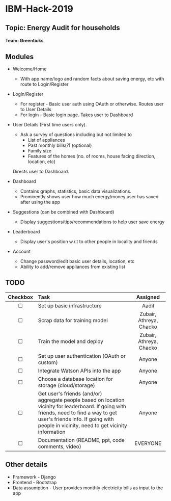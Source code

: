# IBM-Hack-2019
## Topic: Energy Audit for households
#### Team: Greenticks

## Modules

* Welcome/Home
  * With app name/logo and random facts about saving energy, etc with route to Login/Register

* Login/Register
  * For register - Basic user auth using OAuth or otherwise. Routes user to User Details
  * For login - Basic login page. Takes user to Dashboard

* User Details (First time users only).
  * Ask a survey of questions including but not limited to
    * List of appliances
    * Past monthly bills(?) (optional)
    * Family size
    * Features of the homes (no. of rooms, house facing direction, location, etc)

  Directs user to Dashboard.

* Dashboard
  * Contains graphs, statistics, basic data visualizations.
  * Prominently shows user how much energy/money user has saved after using the app

* Suggestions (can be combined with Dashboard)
  * Display suggestions/tips/recommendations to help user save energy

* Leaderboard
  * Display user's position w.r.t to other people in locality and friends

* Account
  * Change password/edit basic user details, location, etc
  * Ability to add/remove appliances from existing list

## TODO

| Checkbox  | Task       | Assigned   |
| :-------: | :--------- | :--------: |
| &#9744;   | Set up basic infrastructure | Aadil |
| &#9744;   | Scrap data for training model | Zubair, Athreya, Chacko |
| &#9744;   | Train the model and deploy  | Zubair, Athreya, Chacko |
| &#9744;   | Set up user authentication (OAuth or custom) | Anyone |
| &#9744;   | Integrate Watson APIs into the app | Anyone |
| &#9744;   | Choose a database location for storage (cloud/storage) | Anyone |
| &#9744;   | Get user's friends (and/or) aggregate people based on location vicinity for leaderboard. If going with friends, need to find a way to get user's friends info. If going with people in vicinity, need to get vicinity information | Anyone |
| &#9744;   | Documentation (README, ppt, code comments, video) | EVERYONE |

## Other details

* Framework - Django
* Frontend  - Bootstrap
* Data assumption - User provides monthly electricity bills as input to the app
